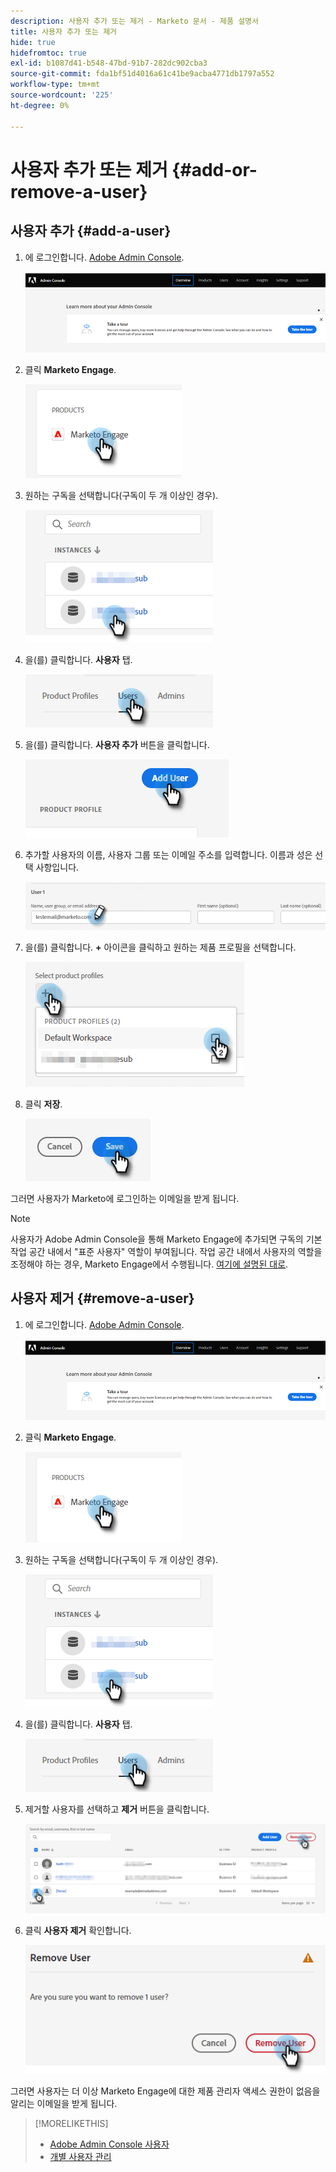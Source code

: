 ```yaml
---
description: 사용자 추가 또는 제거 - Marketo 문서 - 제품 설명서
title: 사용자 추가 또는 제거
hide: true
hidefromtoc: true
exl-id: b1087d41-b548-47bd-91b7-282dc902cba3
source-git-commit: fda1bf51d4016a61c41be9acba4771db1797a552
workflow-type: tm+mt
source-wordcount: '225'
ht-degree: 0%

---
```


# 사용자 추가 또는 제거 {#add-or-remove-a-user}

## 사용자 추가 {#add-a-user}

1. 에 로그인합니다. [Adobe Admin Console](https://adminconsole.adobe.com/).

   ![](assets/add-or-remove-a-user-1.png)

1. 클릭 **Marketo Engage**.

   ![](assets/add-or-remove-a-user-2.png)

1. 원하는 구독을 선택합니다(구독이 두 개 이상인 경우).

   ![](assets/add-or-remove-a-user-3.png)

1. 을(를) 클릭합니다. **사용자** 탭.

   ![](assets/add-or-remove-a-user-4.png)

1. 을(를) 클릭합니다. **사용자 추가** 버튼을 클릭합니다.

   ![](assets/add-or-remove-a-user-5.png)

1. 추가할 사용자의 이름, 사용자 그룹 또는 이메일 주소를 입력합니다. 이름과 성은 선택 사항입니다.

   ![](assets/add-or-remove-a-user-6.png)

1. 을(를) 클릭합니다. **+** 아이콘을 클릭하고 원하는 제품 프로필을 선택합니다.

   ![](assets/add-or-remove-a-user-7.png)

1. 클릭 **저장**.

   ![](assets/add-or-remove-a-user-8.png)

그러면 사용자가 Marketo에 로그인하는 이메일을 받게 됩니다.

>[!NOTE]
>
>사용자가 Adobe Admin Console을 통해 Marketo Engage에 추가되면 구독의 기본 작업 공간 내에서 &quot;표준 사용자&quot; 역할이 부여됩니다. 작업 공간 내에서 사용자의 역할을 조정해야 하는 경우, Marketo Engage에서 수행됩니다. [여기에 설명된 대로](/help/marketo/product-docs/administration/users-and-roles/managing-user-roles-and-permissions.md).

## 사용자 제거 {#remove-a-user}

1. 에 로그인합니다. [Adobe Admin Console](https://adminconsole.adobe.com/).

   ![](assets/add-or-remove-a-user-9.png)

1. 클릭 **Marketo Engage**.

   ![](assets/add-or-remove-a-user-10.png)

1. 원하는 구독을 선택합니다(구독이 두 개 이상인 경우).

   ![](assets/add-or-remove-a-user-11.png)

1. 을(를) 클릭합니다. **사용자** 탭.

   ![](assets/add-or-remove-a-user-12.png)

1. 제거할 사용자를 선택하고 **제거** 버튼을 클릭합니다.

   ![](assets/add-or-remove-a-user-13.png)

1. 클릭 **사용자 제거** 확인합니다.

   ![](assets/add-or-remove-a-user-14.png)

그러면 사용자는 더 이상 Marketo Engage에 대한 제품 관리자 액세스 권한이 없음을 알리는 이메일을 받게 됩니다.

>[!MORELIKETHIS]
>
>* [Adobe Admin Console 사용자](https://helpx.adobe.com/enterprise/using/users.html)
>* [개별 사용자 관리](https://helpx.adobe.com/enterprise/using/manage-users-individually.html)

